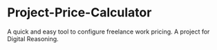 Project-Price-Calculator
========================

A quick and easy tool to configure freelance work pricing. A project for Digital Reasoning.
